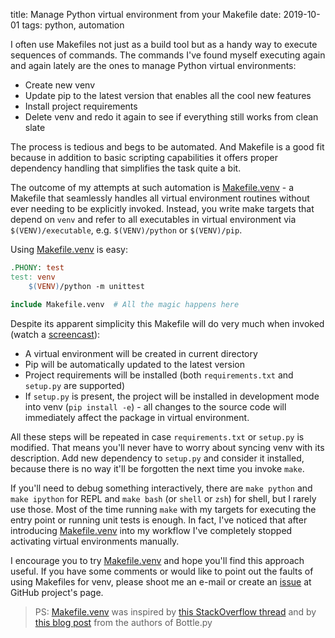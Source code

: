 title: Manage Python virtual environment from your Makefile
date: 2019-10-01
tags: python, automation

I often use Makefiles not just as a build tool but as a handy way to execute
sequences of commands. The commands I've found myself executing again and
again lately are the ones to manage Python virtual environments:

- Create new venv
- Update pip to the latest version that enables all the cool new features
- Install project requirements
- Delete venv and redo it again to see if everything still works from clean slate

The process is tedious and begs to be automated. And Makefile is a good fit
because in addition to basic scripting capabilities it offers proper
dependency handling that simplifies the task quite a bit.

The outcome of my attempts at such automation is [Makefile.venv] - a Makefile
that seamlessly handles all virtual environment routines without ever needing
to be explicitly invoked. Instead, you write make targets that depend on
`venv` and refer to all executables in virtual environment via
`$(VENV)/executable`, e.g. `$(VENV)/python` or `$(VENV)/pip`.

Using [Makefile.venv] is easy:

```Makefile
.PHONY: test
test: venv
	$(VENV)/python -m unittest

include Makefile.venv  # All the magic happens here
```

Despite its apparent simplicity this Makefile will do very much when invoked
(watch a [screencast](https://asciinema.org/a/279646)):

- A virtual environment will be created in current directory
- Pip will be automatically updated to the latest version
- Project requirements will be installed (both `requirements.txt` and
  `setup.py` are supported)
- If `setup.py` is present, the project will be installed in development mode
  into venv (`pip install -e`) - all changes to the source code will
  immediately affect the package in virtual environment.

All these steps will be repeated in case `requirements.txt` or `setup.py`
is modified. That means you'll never have to worry about syncing venv with its
description. Add new dependency to `setup.py` and consider it installed,
because there is no way it'll be forgotten the next time you invoke `make`.

If you'll need to debug something interactively, there are `make python` and
`make ipython` for REPL and `make bash` (or `shell` or `zsh`) for shell, but I
rarely use those. Most of the time running `make` with my targets for
executing the entry point or running unit tests is enough. In fact, I've
noticed that after introducing [Makefile.venv] into my workflow I've
completely stopped activating virtual environments manually.

I encourage you to try [Makefile.venv] and hope you'll find this approach
useful. If you have some comments or would like to point out the faults of
using Makefiles for venv, please shoot me an e-mail or create an [issue] at
GitHub project's page.


> PS: [Makefile.venv] was inspired by [this StackOverflow
> thread][stackoverflow] and by [this blog post][bottle] from the authors of
> Bottle.py


[Makefile.venv]: https://github.com/sio/Makefile.venv
[issue]: https://github.com/sio/Makefile.venv/issues

[bottle]: http://blog.bottlepy.org/2012/07/16/virtualenv-and-makefiles.html
[stackoverflow]: https://stackoverflow.com/questions/24736146
